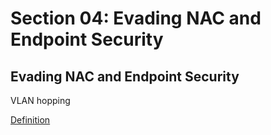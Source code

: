 # Section 04: Evading NAC and Endpoint Security

## Evading NAC and Endpoint Security
VLAN hopping

[Definition](../definitions/definitions_V.md#vlan-hopping)

